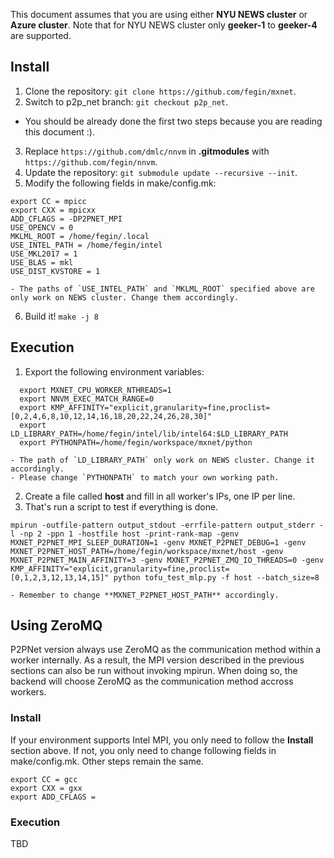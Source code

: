This document assumes that you are using either **NYU NEWS cluster** or **Azure cluster**. Note that for NYU NEWS cluster only **geeker-1** to **geeker-4** are supported.

Install
-------
1. Clone the repository: `git clone https://github.com/fegin/mxnet`.
2. Switch to p2p\_net branch: `git checkout p2p_net`.
  - You should be already done the first two steps because you are reading this document :).
3. Replace `https://github.com/dmlc/nnvm` in **.gitmodules** with `https://github.com/fegin/nnvm`.
4. Update the repository: `git submodule update --recursive --init`.
5. Modify the following fields in make/config.mk:
```
export CC = mpicc
export CXX = mpicxx
ADD_CFLAGS = -DP2PNET_MPI
USE_OPENCV = 0
MKLML_ROOT = /home/fegin/.local
USE_INTEL_PATH = /home/fegin/intel
USE_MKL2017 = 1
USE_BLAS = mkl
USE_DIST_KVSTORE = 1
```
    - The paths of `USE_INTEL_PATH` and `MKLML_ROOT` specified above are only work on NEWS cluster. Change them accordingly.
6. Build it! `make -j 8`

Execution
---------
1. Export the following environment variables:
```
  export MXNET_CPU_WORKER_NTHREADS=1
  export NNVM_EXEC_MATCH_RANGE=0
  export KMP_AFFINITY="explicit,granularity=fine,proclist=[0,2,4,6,8,10,12,14,16,18,20,22,24,26,28,30]"
  export LD_LIBRARY_PATH=/home/fegin/intel/lib/intel64:$LD_LIBRARY_PATH
  export PYTHONPATH=/home/fegin/workspace/mxnet/python
```
    - The path of `LD_LIBRARY_PATH` only work on NEWS cluster. Change it accordingly.
    - Please change `PYTHONPATH` to match your own working path.
2. Create a file called **host** and fill in all worker's IPs, one IP per line.
3. That's run a script to test if everything is done.    
```
mpirun -outfile-pattern output_stdout -errfile-pattern output_stderr -l -np 2 -ppn 1 -hostfile host -print-rank-map -genv MXNET_P2PNET_MPI_SLEEP_DURATION=1 -genv MXNET_P2PNET_DEBUG=1 -genv MXNET_P2PNET_HOST_PATH=/home/fegin/workspace/mxnet/host -genv MXNET_P2PNET_MAIN_AFFINITY=3 -genv MXNET_P2PNET_ZMQ_IO_THREADS=0 -genv KMP_AFFINITY="explicit,granularity=fine,proclist=[0,1,2,3,12,13,14,15]" python tofu_test_mlp.py -f host --batch_size=8
```
    - Remember to change **MXNET_P2PNET_HOST_PATH** accordingly.

Using ZeroMQ
------------
P2PNet version always use ZeroMQ as the communication method within a worker internally. As a result, the MPI version described in the previous sections can also be run without invoking mpirun. When doing so, the backend will choose ZeroMQ as the communication method accross workers.

### Install
If your environment supports Intel MPI, you only need to follow the **Install** section above. If not, you only need to change following fields in make/config.mk. Other steps remain the same.
``` 
export CC = gcc
export CXX = gxx
export ADD_CFLAGS = 
```

### Execution
TBD
